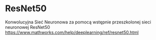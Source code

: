 # ResNet50
Konwolucyjna Sieć Neuronowa za pomocą wstępnie przeszkolonej sieci neuronowej ResNet50
https://www.mathworks.com/help/deeplearning/ref/resnet50.html

